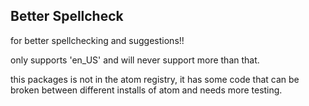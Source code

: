 ## Better Spellcheck
for better spellchecking and suggestions!!

only supports 'en_US' and will never support more than that.

this packages is not in the atom registry, it has some code that can be broken between different installs of atom and needs more testing.